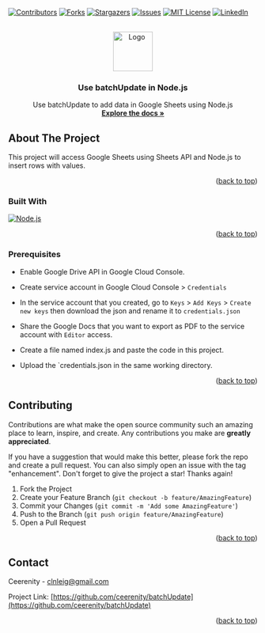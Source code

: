 <a name="readme-top"></a>

[![Contributors][contributors-shield]][contributors-url]
[![Forks][forks-shield]][forks-url]
[![Stargazers][stars-shield]][stars-url]
[![Issues][issues-shield]][issues-url]
[![MIT License][license-shield]][license-url]
[![LinkedIn][linkedin-shield]][linkedin-url]

<!-- PROJECT LOGO -->
<br />
<div align="center">
  <a href="https://github.com/ceerenity/batchUpdate">
    <img src="https://lh3.googleusercontent.com/yCF7mTvXRF_EhDf7Kun5_-LMYTbD2IL-stx_D97EzpACfhpGjY_Frx8NZw63rSn2dME0v8-Im49Mh16htvPAGmEOMhiTxDZzo6rB7MY" alt="Logo" width="80" height="80">
  </a>

  <h3 align="center">Use batchUpdate in Node.js </h3>

  <p align="center">
    Use batchUpdate to add data in Google Sheets using Node.js
    <br />
    <a href="https://github.com/ceerenity/Create-Gmail-labels"><strong>Explore the docs »</strong></a>
    <br />
    
 </div>
    
  <!-- ABOUT THE PROJECT -->
## About The Project

This project will access Google Sheets using Sheets API and Node.js to insert rows with values.

<p align="right">(<a href="#readme-top">back to top</a>)</p>

### Built With
[![Node.js][Node.js]][node-url]
 
<p align="right">(<a href="#readme-top">back to top</a>)</p>

### Prerequisites

  
* Enable Google Drive API in Google Cloud Console.
  
* Create service account in Google Cloud Console > `Credentials`
  
* In the service account that you created, go to `Keys` > `Add Keys` > `Create new keys` then download the json and rename it to `credentials.json`
  
* Share the Google Docs that you want to export as PDF to the service account with `Editor` access.

* Create a file named index.js and paste the code in this project.

* Upload the `credentials.json in the same working directory.
  

<p align="right">(<a href="#readme-top">back to top</a>)</p>

<!-- CONTRIBUTING -->
## Contributing

Contributions are what make the open source community such an amazing place to learn, inspire, and create. Any contributions you make are **greatly appreciated**.

If you have a suggestion that would make this better, please fork the repo and create a pull request. You can also simply open an issue with the tag "enhancement".
Don't forget to give the project a star! Thanks again!

1. Fork the Project
2. Create your Feature Branch (`git checkout -b feature/AmazingFeature`)
3. Commit your Changes (`git commit -m 'Add some AmazingFeature'`)
4. Push to the Branch (`git push origin feature/AmazingFeature`)
5. Open a Pull Request


<p align="right">(<a href="#readme-top">back to top</a>)</p>

<!-- CONTACT -->
## Contact

Ceerenity - clnleig@gmail.com

Project Link: [https://github.com/ceerenity/batchUpdate](https://github.com/ceerenity/batchUpdate)

<p align="right">(<a href="#readme-top">back to top</a>)</p>

<!-- MARKDOWN LINKS & IMAGES -->
[Node.js]: https://img.shields.io/badge/Node.js-43853D?style=for-the-badge&logo=node.js&logoColor=white
[node-url]: https://nodejs.org/
[contributors-shield]: https://img.shields.io/github/contributors/ceerenity/batchUpdate.svg?style=for-the-badge
[contributors-url]: https://github.com/ceerenity/batchUpdate/graphs/contributors
[forks-shield]: https://img.shields.io/github/forks/ceerenity/batchUpdate.svg?style=for-the-badge
[forks-url]: https://github.com/ceerenity/batchUpdate/forks
[stars-shield]: https://img.shields.io/github/stars/ceerenity/batchUpdate.svg?style=for-the-badge
[stars-url]: https://github.com/ceerenity/batchUpdate/stargazers
[issues-shield]: https://img.shields.io/github/issues/ceerenity/batchUpdate.svg?style=for-the-badge
[issues-url]: https://github.com/ceerenity/batchUpdate/issues
[license-shield]: https://img.shields.io/github/license/ceerenity/batchUpdate.svg?style=for-the-badge
[license-url]: https://github.com/ceerenity/batchUpdate/blob/main/LICENSE.txt
[linkedin-shield]: https://img.shields.io/badge/-LinkedIn-black.svg?style=for-the-badge&logo=linkedin&colorB=555
[linkedin-url]: https://www.linkedin.com/in/celine-lei-garcia-151111273/

